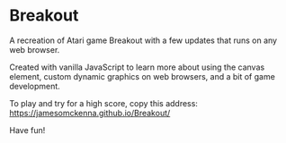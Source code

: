 # Breakout
A recreation of Atari game Breakout with a few updates that runs on any web browser. 

Created with vanilla JavaScript to learn more about using the canvas element, custom dynamic graphics on web browsers, and a bit of game development.

To play and try for a high score, copy this address: https://jamesomckenna.github.io/Breakout/

Have fun!
